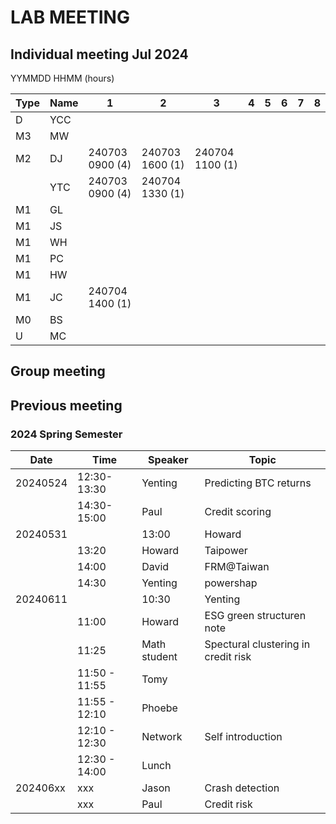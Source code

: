 # LAB MEETING


## Individual meeting Jul 2024 

YYMMDD HHMM (hours)

|Type|Name| 1| 2| 3| 4| 5|6 | 7|8|
|--|---|--|--|--|--|--|--|--|--|
|D|YCC| 
|M3|MW| 
|M2|DJ| 240703 0900 (4) | 240703 1600 (1)| 240704 1100 (1) | 
||YTC|  240703 0900 (4)| 240704 1330 (1)|
|M1|GL
|M1| JS|
|M1|WH | 
|M1| PC|
|M1|HW|
|M1| JC| 240704 1400 (1)|
|M0| BS | 
|U| MC|

## Group meeting 




## Previous meeting


### 2024 Spring Semester

|Date | Time | Speaker | Topic |
|---|----|----|----|
|20240524|12:30-13:30|	Yenting	| Predicting BTC returns|
| |14:30-15:00|	Paul	| Credit scoring|
|20240531||13:00	| Howard	| Redispatch 2.0 https://www.sciencedirect.com/science/article/pii/S0306261923017154?via%3Dihub |
||13:20	| Howard	| Taipower |
||14:00 |	David	| FRM@Taiwan|
||14:30	| Yenting	| powershap|
|20240611|| 10:30 | Yenting | Predicting BTC returns|
|| 11:00 |Howard | ESG green structuren note|
|| 11:25 | Math student | Spectural clustering in credit risk|
||11:50 - 11:55  | Tomy | 
|| 11:55 - 12:10 | Phoebe |  
|| 12:10 - 12:30 | Network| Self introduction | 
|| 12:30 - 14:00 | Lunch | 
|202406xx| xxx |Jason | Crash detection|
|| xxx | Paul | Credit risk |
